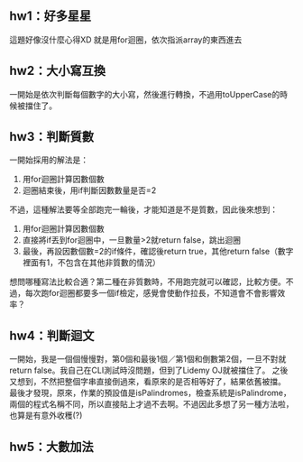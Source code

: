 ## hw1：好多星星
這題好像沒什麼心得XD
就是用for迴圈，依次指派array的東西進去

## hw2：大小寫互換
一開始是依次判斷每個數字的大小寫，然後進行轉換，不過用toUpperCase的時候被擋住了。

## hw3：判斷質數
一開始採用的解法是：
1. 用for迴圈計算因數個數
2. 迴圈結束後，用if判斷因數數量是否=2

不過，這種解法要等全部跑完一輪後，才能知道是不是質數，因此後來想到：
1. 用for迴圈計算因數個數
2. 直接將if丟到for迴圈中，一旦數量>2就return false，跳出迴圈
3. 最後，再設因數個數=2的if條件，確認後return true，其他return false（數字裡面有1，不包含在其他非質數的情況）

想問哪種寫法比較合適？第二種在非質數時，不用跑完就可以確認，比較方便。不過，每次跑for迴圈都要多一個if檢定，感覺會使動作拉長，不知道會不會影響效率？

## hw4：判斷迴文
一開始，我是一個個慢慢對，第0個和最後1個／第1個和倒數第2個，一旦不對就return false。我自己在CLI測試時沒問題，但到了Lidemy OJ就被擋住了。
之後又想到，不然把整個字串直接倒過來，看原來的是否相等好了，結果依舊被擋。
最後才發現，原來，作業的預設值是isPalindromes，檢查系統是isPalindrome，兩個的程式名稱不同，所以直接貼上才過不去啊。不過因此多想了另一種方法啦，也算是有意外收穫(?)

## hw5：大數加法